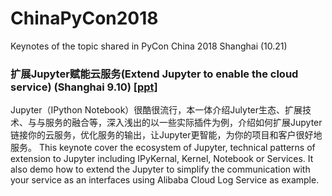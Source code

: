 # ChinaPyCon2018
Keynotes of the topic shared in PyCon China 2018 Shanghai (10.21)

### 扩展Jupyter赋能云服务(Extend Jupyter to enable the cloud service) (Shanghai 9.10) <a target="_blank" href="https://github.com/wjo1212/ChinaPyCon2018/raw/master/%E4%BD%BF%E7%94%A8Jupyter%E8%B5%8B%E8%83%BD%E4%BA%91%E6%9C%8D%E5%8A%A1.pdf">[ppt]</a>
Jupyter（IPython Notebook）很酷很流行，本一体介绍Julyter生态、扩展技术、与与服务的融合等，深入浅出的以一些实际插件为例，介绍如何扩展Jupyter链接你的云服务，优化服务的输出，让Jupyter更智能，为你的项目和客户很好地服务。
This keynote cover the ecosystem of Jupyter, technical patterns of extension to Jupyter including IPyKernal, Kernel, Notebook or Services. It also demo how to extend the Jupyter to simplify the communication with your service as an interfaces using Alibaba Cloud Log Service as example.